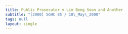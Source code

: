 ```yaml
---
title: Public Prosecutor v Lim Beng Soon and Another
subtitle: "[2000] SGHC 85 / 10\_May\_2000"
tags: null
layout: single
---
```


